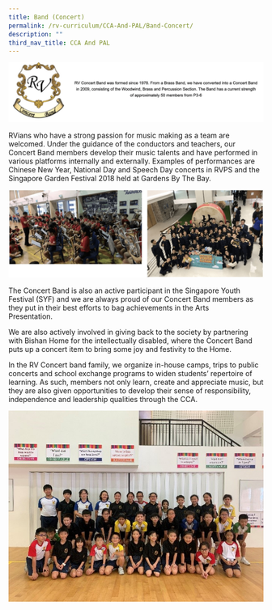 ```yaml
---
title: Band (Concert)
permalink: /rv-curriculum/CCA-And-PAL/Band-Concert/
description: ""
third_nav_title: CCA And PAL
---
```

![](/images/RV%20Curriculum/CCA%20and%20PAL/Band%20(Concert)/photo_6235498026902860004_w.png)

RVians who have a strong passion for music making as a team are welcomed. Under the guidance of the conductors and teachers, our Concert Band members develop their music talents and have performed in various platforms internally and externally. Examples of performances are Chinese New Year, National Day and Speech Day concerts in RVPS and the Singapore Garden Festival 2018 held at Gardens By The Bay.

![](/images/RV%20Curriculum/CCA%20and%20PAL/Band%20(Concert)/photo_6235498026902859972_w.png)

The Concert Band is also an active participant in the Singapore Youth Festival (SYF) and we are always proud of our Concert Band members as they put in their best efforts to bag achievements in the Arts Presentation.     

We are also actively involved in giving back to the society by partnering with Bishan Home for the intellectually disabled, where the Concert Band puts up a concert item to bring some joy and festivity to the Home.  

In the RV Concert band family, we organize in-house camps, trips to public concerts and school exchange programs to widen students’ repertoire of learning. As such, members not only learn, create and appreciate music, but they are also given opportunities to develop their sense of responsibility, independence and leadership qualities through the CCA.

![](/images/RV%20Curriculum/CCA%20and%20PAL/Band%20(Concert)/q6.jpg)